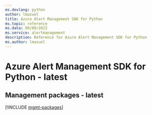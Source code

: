 ```yaml
---
ms.devlang: python
author: lmazuel
title: Azure Alert Management SDK for Python
ms.topic: reference
ms.data: 09/09/2022
ms.service: alertmanagement
description: Reference for Azure Alert Management SDK for Python
ms.author: lmazuel
---
```

# Azure Alert Management SDK for Python - latest

## Management packages - latest
[!INCLUDE [mgmt-packages](alert-management-mgmt-index.md)]